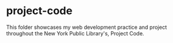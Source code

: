 # project-code
This folder showcases my web development practice and project throughout the New York Public Library's, Project Code. 

